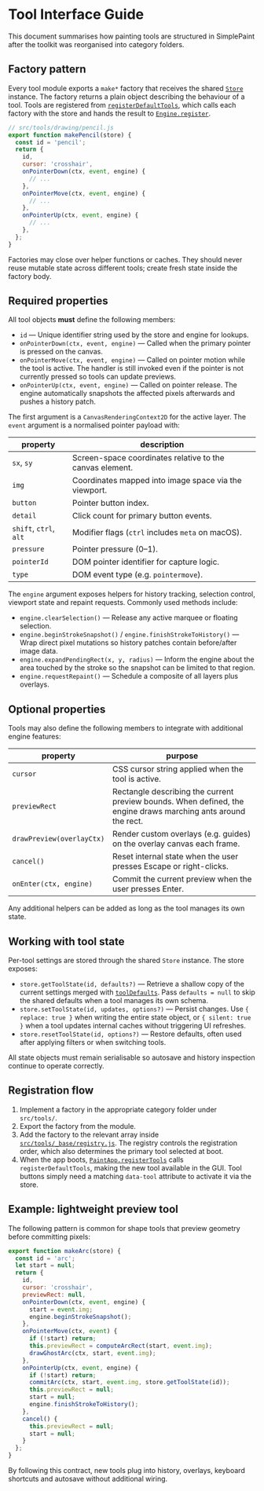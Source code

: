 # Tool Interface Guide

This document summarises how painting tools are structured in SimplePaint after the toolkit was reorganised into category folders.

## Factory pattern

Every tool module exports a `make*` factory that receives the shared [`Store`](../src/core/store.js) instance.  The factory returns a plain object describing the behaviour of a tool.  Tools are registered from [`registerDefaultTools`](../src/tools/_base/registry.js), which calls each factory with the store and hands the result to [`Engine.register`](../src/core/engine.js).

```js
// src/tools/drawing/pencil.js
export function makePencil(store) {
  const id = 'pencil';
  return {
    id,
    cursor: 'crosshair',
    onPointerDown(ctx, event, engine) {
      // ...
    },
    onPointerMove(ctx, event, engine) {
      // ...
    },
    onPointerUp(ctx, event, engine) {
      // ...
    },
  };
}
```

Factories may close over helper functions or caches.  They should never reuse mutable state across different tools; create fresh state inside the factory body.

## Required properties

All tool objects **must** define the following members:

- `id` — Unique identifier string used by the store and engine for lookups.
- `onPointerDown(ctx, event, engine)` — Called when the primary pointer is pressed on the canvas.
- `onPointerMove(ctx, event, engine)` — Called on pointer motion while the tool is active.  The handler is still invoked even if the pointer is not currently pressed so tools can update previews.
- `onPointerUp(ctx, event, engine)` — Called on pointer release.  The engine automatically snapshots the affected pixels afterwards and pushes a history patch.

The first argument is a `CanvasRenderingContext2D` for the active layer.  The `event` argument is a normalised pointer payload with:

| property | description |
| --- | --- |
| `sx`, `sy` | Screen-space coordinates relative to the canvas element. |
| `img` | Coordinates mapped into image space via the viewport. |
| `button` | Pointer button index. |
| `detail` | Click count for primary button events. |
| `shift`, `ctrl`, `alt` | Modifier flags (`ctrl` includes `meta` on macOS). |
| `pressure` | Pointer pressure (0–1). |
| `pointerId` | DOM pointer identifier for capture logic. |
| `type` | DOM event type (e.g. `pointermove`). |

The `engine` argument exposes helpers for history tracking, selection control, viewport state and repaint requests.  Commonly used methods include:

- `engine.clearSelection()` — Release any active marquee or floating selection.
- `engine.beginStrokeSnapshot()` / `engine.finishStrokeToHistory()` — Wrap direct pixel mutations so history patches contain before/after image data.
- `engine.expandPendingRect(x, y, radius)` — Inform the engine about the area touched by the stroke so the snapshot can be limited to that region.
- `engine.requestRepaint()` — Schedule a composite of all layers plus overlays.

## Optional properties

Tools may also define the following members to integrate with additional engine features:

| property | purpose |
| --- | --- |
| `cursor` | CSS cursor string applied when the tool is active. |
| `previewRect` | Rectangle describing the current preview bounds.  When defined, the engine draws marching ants around the rect. |
| `drawPreview(overlayCtx)` | Render custom overlays (e.g. guides) on the overlay canvas each frame. |
| `cancel()` | Reset internal state when the user presses Escape or right-clicks. |
| `onEnter(ctx, engine)` | Commit the current preview when the user presses Enter. |

Any additional helpers can be added as long as the tool manages its own state.

## Working with tool state

Per-tool settings are stored through the shared `Store` instance.  The store exposes:

- `store.getToolState(id, defaults?)` — Retrieve a shallow copy of the current settings merged with [`toolDefaults`](../src/core/store.js).  Pass `defaults = null` to skip the shared defaults when a tool manages its own schema.
- `store.setToolState(id, updates, options?)` — Persist changes.  Use `{ replace: true }` when writing the entire state object, or `{ silent: true }` when a tool updates internal caches without triggering UI refreshes.
- `store.resetToolState(id, options?)` — Restore defaults, often used after applying filters or when switching tools.

All state objects must remain serialisable so autosave and history inspection continue to operate correctly.

## Registration flow

1. Implement a factory in the appropriate category folder under `src/tools/`.
2. Export the factory from the module.
3. Add the factory to the relevant array inside [`src/tools/_base/registry.js`](../src/tools/_base/registry.js).  The registry controls the registration order, which also determines the primary tool selected at boot.
4. When the app boots, [`PaintApp.registerTools`](../src/app.js) calls `registerDefaultTools`, making the new tool available in the GUI.  Tool buttons simply need a matching `data-tool` attribute to activate it via the store.

## Example: lightweight preview tool

The following pattern is common for shape tools that preview geometry before committing pixels:

```js
export function makeArc(store) {
  const id = 'arc';
  let start = null;
  return {
    id,
    cursor: 'crosshair',
    previewRect: null,
    onPointerDown(ctx, event, engine) {
      start = event.img;
      engine.beginStrokeSnapshot();
    },
    onPointerMove(ctx, event) {
      if (!start) return;
      this.previewRect = computeArcRect(start, event.img);
      drawGhostArc(ctx, start, event.img);
    },
    onPointerUp(ctx, event, engine) {
      if (!start) return;
      commitArc(ctx, start, event.img, store.getToolState(id));
      this.previewRect = null;
      start = null;
      engine.finishStrokeToHistory();
    },
    cancel() {
      this.previewRect = null;
      start = null;
    }
  };
}
```

By following this contract, new tools plug into history, overlays, keyboard shortcuts and autosave without additional wiring.
